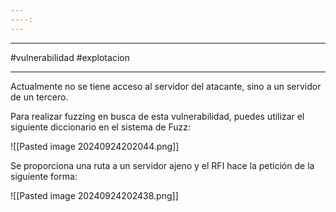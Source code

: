 ```yaml
---
----:
---
```

--------------
#vulnerabilidad #explotacion 

-----------
Actualmente no se tiene acceso al servidor del atacante, sino a un servidor de un tercero.

Para realizar fuzzing en busca de esta vulnerabilidad, puedes utilizar el siguiente diccionario en el sistema de Fuzz:

![[Pasted image 20240924202044.png]]

Se proporciona una ruta a un servidor ajeno y el RFI hace la petición de la siguiente forma:

![[Pasted image 20240924202438.png]]

